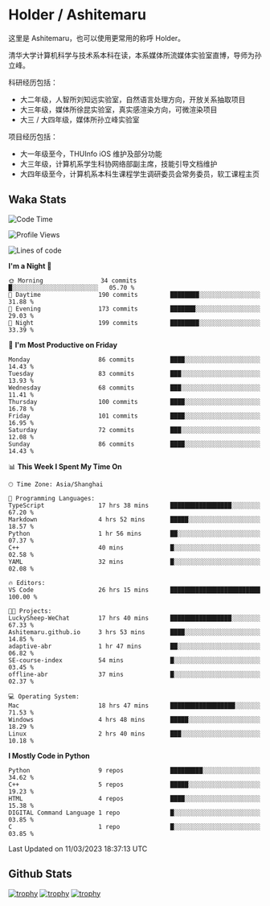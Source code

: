 # Holder / Ashitemaru

这里是 Ashitemaru，也可以使用更常用的称呼 Holder。

清华大学计算机科学与技术系本科在读，本系媒体所流媒体实验室直博，导师为孙立峰。

科研经历包括：

- 大二年级，人智所刘知远实验室，自然语言处理方向，开放关系抽取项目
- 大三年级，媒体所徐昆实验室，真实感渲染方向，可微渲染项目
- 大三 / 大四年级，媒体所孙立峰实验室

项目经历包括：

- 大一年级至今，THUInfo iOS 维护及部分功能
- 大三年级，计算机系学生科协网络部副主席，技能引导文档维护
- 大四年级至今，计算机系本科生课程学生调研委员会常务委员，软工课程主页

## Waka Stats

<!--START_SECTION:waka-->
![Code Time](http://img.shields.io/badge/Code%20Time-623%20hrs%2029%20mins-blue)

![Profile Views](http://img.shields.io/badge/Profile%20Views-1-blue)

![Lines of code](https://img.shields.io/badge/From%20Hello%20World%20I%27ve%20Written-1.2%20million%20lines%20of%20code-blue)

**I'm a Night 🦉** 

```text
🌞 Morning                34 commits          █░░░░░░░░░░░░░░░░░░░░░░░░   05.70 % 
🌆 Daytime                190 commits         ████████░░░░░░░░░░░░░░░░░   31.88 % 
🌃 Evening                173 commits         ███████░░░░░░░░░░░░░░░░░░   29.03 % 
🌙 Night                  199 commits         ████████░░░░░░░░░░░░░░░░░   33.39 % 
```
📅 **I'm Most Productive on Friday** 

```text
Monday                   86 commits          ████░░░░░░░░░░░░░░░░░░░░░   14.43 % 
Tuesday                  83 commits          ███░░░░░░░░░░░░░░░░░░░░░░   13.93 % 
Wednesday                68 commits          ███░░░░░░░░░░░░░░░░░░░░░░   11.41 % 
Thursday                 100 commits         ████░░░░░░░░░░░░░░░░░░░░░   16.78 % 
Friday                   101 commits         ████░░░░░░░░░░░░░░░░░░░░░   16.95 % 
Saturday                 72 commits          ███░░░░░░░░░░░░░░░░░░░░░░   12.08 % 
Sunday                   86 commits          ████░░░░░░░░░░░░░░░░░░░░░   14.43 % 
```


📊 **This Week I Spent My Time On** 

```text
🕑︎ Time Zone: Asia/Shanghai

💬 Programming Languages: 
TypeScript               17 hrs 38 mins      █████████████████░░░░░░░░   67.20 % 
Markdown                 4 hrs 52 mins       █████░░░░░░░░░░░░░░░░░░░░   18.57 % 
Python                   1 hr 56 mins        ██░░░░░░░░░░░░░░░░░░░░░░░   07.37 % 
C++                      40 mins             █░░░░░░░░░░░░░░░░░░░░░░░░   02.58 % 
YAML                     32 mins             █░░░░░░░░░░░░░░░░░░░░░░░░   02.08 % 

🔥 Editors: 
VS Code                  26 hrs 15 mins      █████████████████████████   100.00 % 

🐱‍💻 Projects: 
LuckySheep-WeChat        17 hrs 40 mins      █████████████████░░░░░░░░   67.33 % 
Ashitemaru.github.io     3 hrs 53 mins       ████░░░░░░░░░░░░░░░░░░░░░   14.85 % 
adaptive-abr             1 hr 47 mins        ██░░░░░░░░░░░░░░░░░░░░░░░   06.82 % 
SE-course-index          54 mins             █░░░░░░░░░░░░░░░░░░░░░░░░   03.45 % 
offline-abr              37 mins             █░░░░░░░░░░░░░░░░░░░░░░░░   02.37 % 

💻 Operating System: 
Mac                      18 hrs 47 mins      ██████████████████░░░░░░░   71.53 % 
Windows                  4 hrs 48 mins       █████░░░░░░░░░░░░░░░░░░░░   18.29 % 
Linux                    2 hrs 40 mins       ███░░░░░░░░░░░░░░░░░░░░░░   10.18 % 
```

**I Mostly Code in Python** 

```text
Python                   9 repos             █████████░░░░░░░░░░░░░░░░   34.62 % 
C++                      5 repos             █████░░░░░░░░░░░░░░░░░░░░   19.23 % 
HTML                     4 repos             ████░░░░░░░░░░░░░░░░░░░░░   15.38 % 
DIGITAL Command Language 1 repo              █░░░░░░░░░░░░░░░░░░░░░░░░   03.85 % 
C                        1 repo              █░░░░░░░░░░░░░░░░░░░░░░░░   03.85 % 
```




 Last Updated on 11/03/2023 18:37:13 UTC
<!--END_SECTION:waka-->

## Github Stats

[![trophy](https://github-profile-trophy.vercel.app/?username=Ashitemaru&column=7)](https://github.com/Ashitemaru)
[![trophy](https://github-readme-stats.vercel.app/api?username=Ashitemaru&show_icons=true&include_all_commits=true)](https://github.com/Ashitemaru)
[![trophy](https://github-readme-stats.vercel.app/api/top-langs/?username=Ashitemaru&layout=compact)](https://github.com/Ashitemaru)

<!--
**Ashitemaru/Ashitemaru** is a ✨ _special_ ✨ repository because its `README.md` (this file) appears on your GitHub profile.

Here are some ideas to get you started:

- 🔭 I’m currently working on ...
- 🌱 I’m currently learning ...
- 👯 I’m looking to collaborate on ...
- 🤔 I’m looking for help with ...
- 💬 Ask me about ...
- 📫 How to reach me: ...
- 😄 Pronouns: ...
- ⚡ Fun fact: ...
-->
